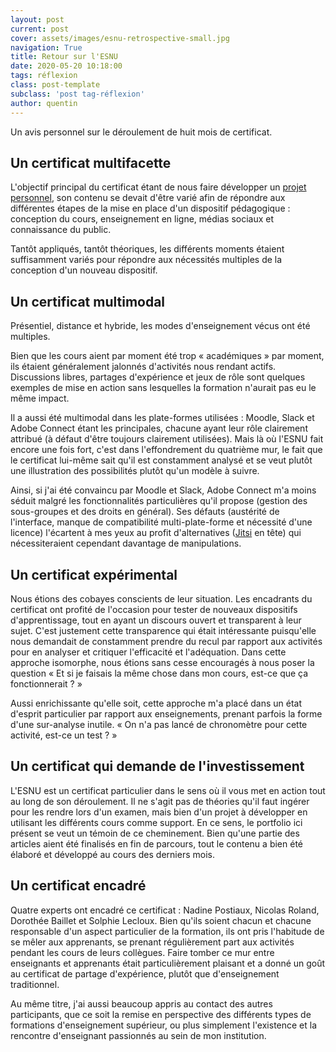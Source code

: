 ```yaml
---
layout: post
current: post
cover: assets/images/esnu-retrospective-small.jpg
navigation: True
title: Retour sur l'ESNU
date: 2020-05-20 10:18:00
tags: réflexion
class: post-template
subclass: 'post tag-réflexion'
author: quentin
---
```


Un avis personnel sur le déroulement de huit mois de certificat.

## Un certificat multifacette
L'objectif principal du certificat étant de nous faire développer un [projet personnel](https://www.youtube.com/watch?v=d7RWIcOcHgg), son contenu se devait d'être varié afin de répondre aux différentes étapes de la mise en place d'un dispositif pédagogique : conception du cours, enseignement en ligne, médias sociaux et connaissance du public.

Tantôt appliqués, tantôt théoriques, les différents moments étaient suffisamment variés pour répondre aux nécessités multiples de la conception d'un nouveau dispositif.

## Un certificat multimodal
Présentiel, distance et hybride, les modes d'enseignement vécus ont été multiples.

Bien que les cours aient par moment été trop « académiques » par moment, ils étaient généralement jalonnés d'activités nous rendant actifs.
Discussions libres, partages d'expérience et jeux de rôle sont quelques exemples de mise en action sans lesquelles la formation n'aurait pas eu le même impact.

Il a aussi été multimodal dans les plate-formes utilisées : Moodle, Slack et Adobe Connect étant les principales, chacune ayant leur rôle clairement attribué (à défaut d'être toujours clairement utilisées).
Mais là où l'ESNU fait encore une fois fort, c'est dans l'effondrement du quatrième mur, le fait que le certificat lui-même sait qu'il est constamment analysé et se veut plutôt une illustration des possibilités plutôt qu'un modèle à suivre.

Ainsi, si j'ai été convaincu par Moodle et Slack, Adobe Connect m'a moins séduit malgré les fonctionnalités particulières qu'il propose (gestion des sous-groupes et des droits en général).
Ses défauts (austérité de l'interface, manque de compatibilité multi-plate-forme et nécessité d'une licence) l'écartent à mes yeux au profit d'alternatives ([Jitsi](https://jitsi.org/) en tête) qui nécessiteraient cependant davantage de manipulations.


## Un certificat expérimental
Nous étions des cobayes conscients de leur situation. Les encadrants du certificat ont profité de l'occasion pour tester de nouveaux dispositifs d'apprentissage, tout en ayant un discours ouvert et transparent à leur sujet.
C'est justement cette transparence qui était intéressante puisqu'elle nous demandait de constamment prendre du recul par rapport aux activités pour en analyser et critiquer l'efficacité et l'adéquation.
Dans cette approche isomorphe, nous étions sans cesse encouragés à nous poser la question « Et si je faisais la même chose dans mon cours, est-ce que ça fonctionnerait ? »

Aussi enrichissante qu'elle soit, cette approche m'a placé dans un état d'esprit particulier par rapport aux enseignements, prenant parfois la forme d'une sur-analyse inutile.
« On n'a pas lancé de chronomètre pour cette activité, est-ce un test ? »



## Un certificat qui demande de l'investissement
L'ESNU est un certificat particulier dans le sens où il vous met en action tout au long de son déroulement.
Il ne s'agit pas de théories qu'il faut ingérer pour les rendre lors d'un examen, mais bien d'un projet à développer en utilisant les différents cours comme support.
En ce sens, le portfolio ici présent se veut un témoin de ce cheminement.
Bien qu'une partie des articles aient été finalisés en fin de parcours, tout le contenu a bien été élaboré et développé au cours des derniers mois.


## Un certificat encadré
Quatre experts ont encadré ce certificat : Nadine Postiaux, Nicolas Roland, Dorothée Baillet et Solphie Lecloux.
Bien qu'ils soient chacun et chacune responsable d'un aspect particulier de la formation, ils ont pris l'habitude de se mêler aux apprenants, se prenant régulièrement part aux activités pendant les cours de leurs collègues.
Faire tomber ce mur entre enseignants et apprenants était particulièrement plaisant et a donné un goût au certificat de partage d'expérience, plutôt que d'enseignement traditionnel.

Au même titre, j'ai aussi beaucoup appris au contact des autres participants, que ce soit la remise en perspective des différents types de formations d'enseignement supérieur, ou plus simplement l'existence et la rencontre d'enseignant passionnés au sein de mon institution.



